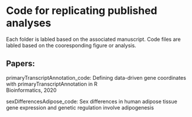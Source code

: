 
# Code for replicating published analyses

Each folder is labled based on the associated manuscript. Code files are labled based on the cooresponding figure or analysis.

## Papers:
primaryTranscriptAnnotation_code: Defining data-driven gene coordinates with primaryTranscriptAnnotation in R<br/>
Bioinformatics, 2020<br/>

sexDifferencesAdipose_code: Sex differences in human adipose tissue gene expression and genetic regulation involve adipogenesis<br/>


